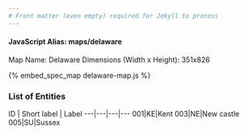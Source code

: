 ```yaml
---
# Front matter (even empty) required for Jekyll to process
---
```


#### JavaScript Alias: maps/delaware

Map Name: Delaware
Dimensions (Width x Height): 351x826



{% embed_spec_map delaware-map.js %}

### List of Entities

ID | Short label | Label
---|---|---|---
001|KE|Kent
003|NE|New castle
005|SU|Sussex

